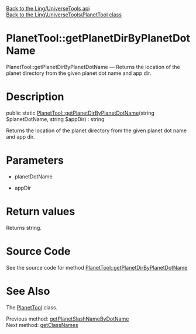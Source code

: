 [Back to the Ling/UniverseTools api](https://github.com/lingtalfi/UniverseTools/blob/master/doc/api/Ling/UniverseTools.md)<br>
[Back to the Ling\UniverseTools\PlanetTool class](https://github.com/lingtalfi/UniverseTools/blob/master/doc/api/Ling/UniverseTools/PlanetTool.md)


PlanetTool::getPlanetDirByPlanetDotName
================



PlanetTool::getPlanetDirByPlanetDotName — Returns the location of the planet directory from the given planet dot name and app dir.




Description
================


public static [PlanetTool::getPlanetDirByPlanetDotName](https://github.com/lingtalfi/UniverseTools/blob/master/doc/api/Ling/UniverseTools/PlanetTool/getPlanetDirByPlanetDotName.md)(string $planetDotName, string $appDir) : string




Returns the location of the planet directory from the given planet dot name and app dir.




Parameters
================


- planetDotName

    

- appDir

    


Return values
================

Returns string.








Source Code
===========
See the source code for method [PlanetTool::getPlanetDirByPlanetDotName](https://github.com/lingtalfi/UniverseTools/blob/master/PlanetTool.php#L82-L85)


See Also
================

The [PlanetTool](https://github.com/lingtalfi/UniverseTools/blob/master/doc/api/Ling/UniverseTools/PlanetTool.md) class.

Previous method: [getPlanetSlashNameByDotName](https://github.com/lingtalfi/UniverseTools/blob/master/doc/api/Ling/UniverseTools/PlanetTool/getPlanetSlashNameByDotName.md)<br>Next method: [getClassNames](https://github.com/lingtalfi/UniverseTools/blob/master/doc/api/Ling/UniverseTools/PlanetTool/getClassNames.md)<br>

